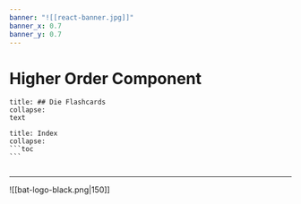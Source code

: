 ```yaml
---
banner: "![[react-banner.jpg]]"
banner_x: 0.7
banner_y: 0.7
---
```


# Higher Order Component 

```ad-flashcards
title: ## Die Flashcards
collapse:
text
```

````ad-info
title: Index
collapse: 
```toc
```

````

````ad-abstract

````

<hr class="finale">

![[bat-logo-black.png|150]]



